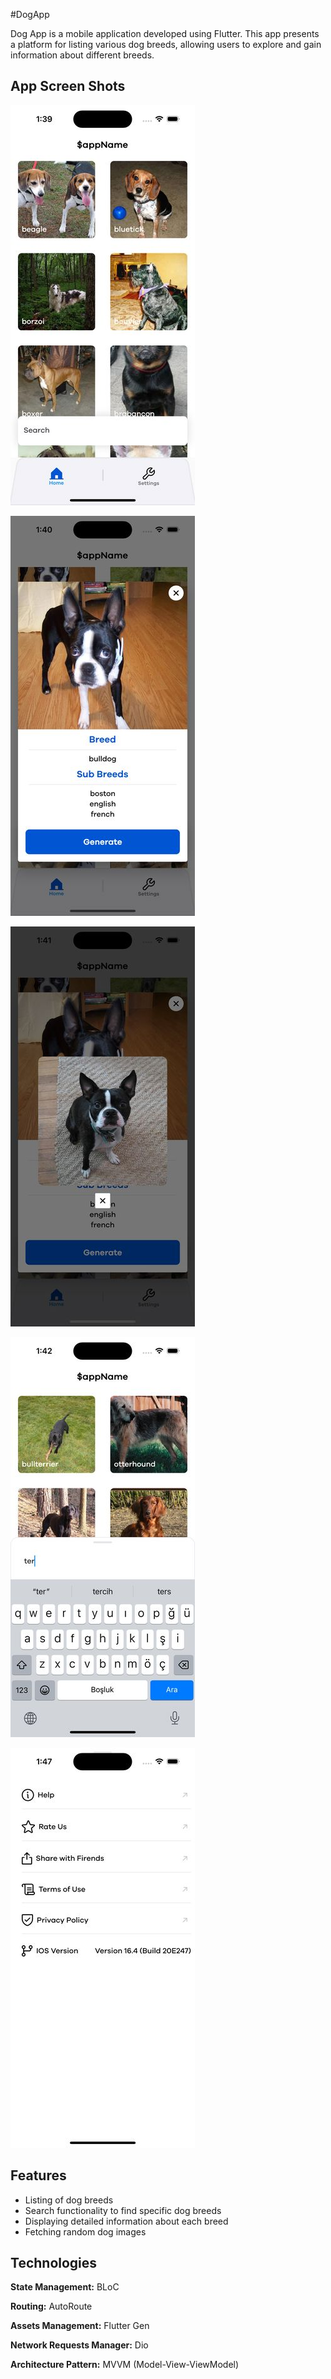 
#DogApp

Dog App is a mobile application developed using Flutter. This app presents a platform for listing various dog breeds, allowing users to explore and gain information about different breeds.




## App Screen Shots

![page1](showcase/ss_1.jpeg)

![page2](showcase/ss_2.jpeg)

![page3](showcase/ss_3.jpeg)

![page4](showcase/ss_4.jpeg)

![page4](showcase/ss_5.jpeg)


  
## Features

- Listing of dog breeds
- Search functionality to find specific dog breeds
- Displaying detailed information about each breed
- Fetching random dog images

  
## Technologies

**State Management:** BLoC 

**Routing:** AutoRoute

**Assets Management:** Flutter Gen

**Network Requests Manager:** Dio

**Architecture Pattern:** MVVM (Model-View-ViewModel)



  